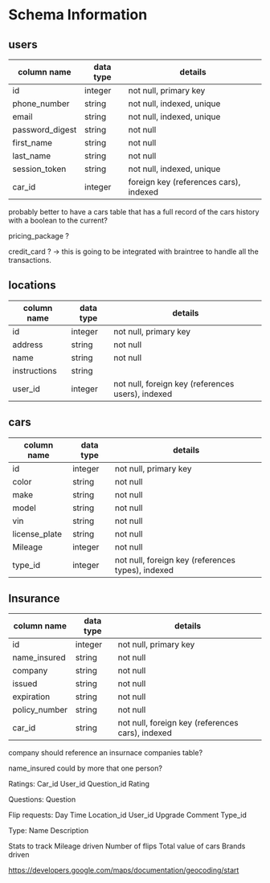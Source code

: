 # Schema Information

## users
column name     | data type | details
----------------|-----------|-----------------------
id              | integer   | not null, primary key
phone_number    | string    | not null, indexed, unique
email           | string    | not null, indexed, unique
password_digest | string    | not null
first_name	    | string    | not null
last_name	 	| string    | not null
session_token   | string    | not null, indexed, unique
car_id			| integer	| foreign key (references cars), indexed

probably better to have a cars table that has a full record of the cars history with a boolean to the current?

pricing_package ?

credit_card ? -> this is going to be integrated with braintree to handle all the transactions.

## locations
column name | data type | details
------------|-----------|-----------------------
id          | integer   | not null, primary key
address     | string    | not null
name	   	| string    | not null
instructions| string    |
user_id     | integer   | not null, foreign key (references users), indexed

## cars
column name      | data type | details
-----------------|-----------|-----------------------
id               | integer   | not null, primary key
color            | string    | not null
make	         | string    | not null
model            | string    | not null
vin	             | string    | not null
license_plate    | string    | not null
Mileage			 | integer	 | not null
type_id			 | integer   | not null, foreign key (references types), indexed

## Insurance

column name      | data type | details
-----------------|-----------|-----------------------
id               | integer   | not null, primary key
name_insured   	 | string    | not null
company          | string    | not null
issued           | string    | not null
expiration       | string    | not null
policy_number    | string    | not null
car_id		     | string    | not null, foreign key (references cars), indexed

company should reference an insurnace companies table?

name_insured could by more that one person?



Ratings:
Car_id
User_id
Question_id
Rating

Questions:
Question

Flip requests:
Day
Time
Location_id
User_id
Upgrade
Comment
Type_id

Type:
Name
Description

Stats to track
Mileage driven
Number of flips
Total value of cars
Brands driven


https://developers.google.com/maps/documentation/geocoding/start
